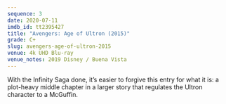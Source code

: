 ```yaml
---
sequence: 3
date: 2020-07-11
imdb_id: tt2395427
title: "Avengers: Age of Ultron (2015)"
grade: C+
slug: avengers-age-of-ultron-2015
venue: 4k UHD Blu-ray
venue_notes: 2019 Disney / Buena Vista
---
```


With the Infinity Saga done, it’s easier to forgive this entry for what it is: a plot-heavy middle chapter in a larger story that regulates the Ultron character to a McGuffin.
